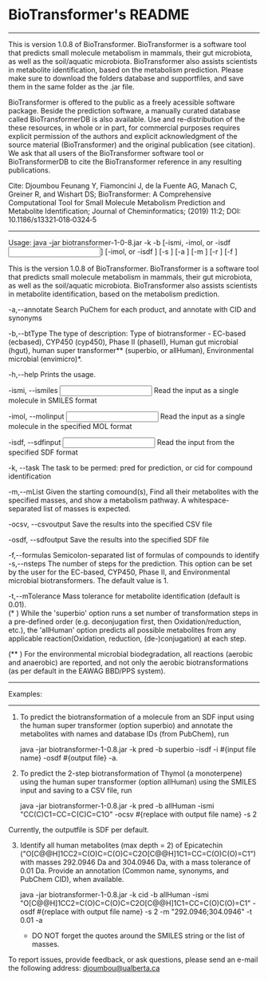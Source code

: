 # BioTransformer's README

***************************************************************************************************
This is version 1.0.8 of BioTransformer. BioTransformer is a software tool that predicts small molecule metabolism in mammals, their gut microbiota, 
as well as the soil/aquatic microbiota. BioTransformer also assists scientists in metabolite identification, based on the metabolism prediction. Please make sure to download the folders database and supportfiles, and save them in the same folder as the .jar file.

BioTransformer is offered to the public as a freely acessible software package. Beside the prediction software, a manually curated database called BioTransformerDB is also available. Use and re-distribution of the these resources, in whole or in part, for commercial purposes requires explicit permission of the authors and explicit acknowledgment of the source material (BioTransformer) and the original publication (see citation). We ask that all users of the BioTransformer software tool or BioTransformerDB to cite the BioTransformer reference in any resulting publications.

Cite: Djoumbou Feunang Y, Fiamoncini J, de la Fuente AG, Manach C, Greiner R, and Wishart DS; BioTransformer: A Comprehensive Computational Tool for Small Molecule Metabolism Prediction and Metabolite Identification; Journal of Cheminformatics; (2019) 11:2; DOI: 10.1186/s13321‐018‐0324‐5
***************************************************************************************************

Usage:
java -jar biotransformer-1-0-8.jar -k <BioTransformer Task> -b <BioTransformer Option> [-ismi, -imol, or -isdf <Input file>] 
       [-imol, or -isdf <Output>] [-s <Number of steps>] [-a <Annotate>] [-m <Masses>] [-r <Masses>] [-f <Formulas>]

This is the version 1.0.8 of BioTransformer. BioTransformer is a software
tool that predicts small molecule metabolism in mammals, their gut
microbiota, as well as the soil/aquatic microbiota. BioTransformer also assists scientists in metabolite identification, based on the metabolism prediction.

 -a,--annotate                       Search PuChem for each product, and
                                     annotate with CID and synonyms

 -b,--btType <BioTransformer Option>   The type of description: Type of
                                     biotransformer - EC-based  (ecbased),
                                     CYP450 (cyp450), Phase II (phaseII),
                                     Human gut microbial (hgut),
                                     human super transformer** (superbio,
                                     or allHuman), Environmental microbial (envimicro)*.

-h,--help                           Prints the usage.

-ismi, --ismiles <Input>             Read the input as a single molecule in 
                                     SMILES format

-imol, --molinput <Input file>       Read the input as a single molecule in
                                     the specified MOL format

-isdf, --sdfinput <Input file>       Read the input from the specified SDF 
                                     format 
                                                                         
-k, --task <BioTransformer Task>     The task to be permed: pred for
                                     prediction, or cid for compound
                                     identification

-m,--mList                           Given the starting comound(s), Find
                                     all their metabolites with the
                                     specified masses, and show a
                                     metabolism pathway. A
                                     whitespace-separated list of masses
                                     is expected.
                                     
-ocsv, --csvoutput <Output file>     Save the results into the specified CSV 
                                     file 

-osdf, --sdfoutput <Output file>     Save the results into the specified SDF 
                                     file 

-f,--formulas <formulas>             Semicolon-separated list of formulas
                                     of compounds to identify                                     
-s,--nsteps <Number of steps>       The number of steps for the
                                     prediction. This option can be set by
                                     the user for the EC-based, CYP450,
                                     Phase II, and Environmental microbial
                                     biotransformers. The default value is 1.

-t,--mTolerance                     Mass tolerance for metabolite
                                     identification (default is 0.01).                                     
(* ) While the 'superbio' option runs a set number of transformation steps in a
pre-defined order (e.g. deconjugation first, then Oxidation/reduction,
etc.), the 'allHuman' option predicts all possible metabolites from any
applicable reaction(Oxidation, reduction, (de-)conjugation) at each step.


(** ) For the environmental microbial biodegradation, all reactions (aerobic and anaerobic) are reported, and not only the aerobic biotransformations (as per default in the EAWAG BBD/PPS system).


**************
Examples:
**************

1) To predict the biotransformation of a molecule from an SDF input using the human super transformer (option superbio) and annotate the metabolites with names and database IDs (from PubChem), run

      java -jar biotransformer-1-0.8.jar -k pred -b superbio -isdf -i #{input file name} -osdf #{output file} -a.

2) To predict the 2-step biotransformation of Thymol (a monoterpene) using the human super transformer (option allHuman) using the SMILES input and saving to a CSV file, run

      java -jar biotransformer-1-0.8.jar  -k pred -b allHuman -ismi "CC(C)C1=CC=C(C)C=C1O" -ocsv #{replace with output file name} -s 2

Currently, the outputfile is SDF per default.

3) Identify all human metabolites (max depth = 2) of Epicatechin ("O[C@@H]1CC2=C(O)C=C(O)C=C2O[C@@H]1C1=CC=C(O)C(O)=C1") with masses 292.0946 Da and 304.0946 Da, with a mass tolerance of 0.01 Da. Provide an annotation (Common name, synonyms, and PubChem CID), when available.

      java -jar biotransformer-1-0.8.jar  -k cid -b allHuman -ismi "O[C@@H]1CC2=C(O)C=C(O)C=C2O[C@@H]1C1=CC=C(O)C(O)=C1" -osdf #{replace with output file name} -s 2 -m "292.0946;304.0946" -t 0.01 -a
    
    - DO NOT forget the quotes around the SMILES string or the list of masses.

To report issues, provide feedback, or ask questions, please send an
e-mail the following address: djoumbou@ualberta.ca


